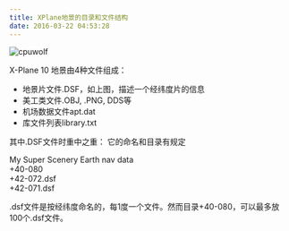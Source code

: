 ```yaml
---
title: XPlane地景的目录和文件结构
date: 2016-03-22 04:53:28
---
```



![cpuwolf](/images/data/attachment/201603/22/124840cwbm9wwjtl4ow3lw.jpg)

X-Plane 10 地景由4种文件组成：

* 地景片文件.DSF，如上图，描述一个经纬度片的信息
* 美工类文件.OBJ, .PNG, DDS等
* 机场数据文件apt.dat
* 库文件列表library.txt


其中.DSF文件时重中之重：
它的命名和目录有规定

My Super Scenery       Earth nav data      
    +40-080         
      +42-072.dsf         
      +42-071.dsf

.dsf文件是按经纬度命名的，每1度一个文件。然而目录+40-080，可以最多放100个.dsf文件。


